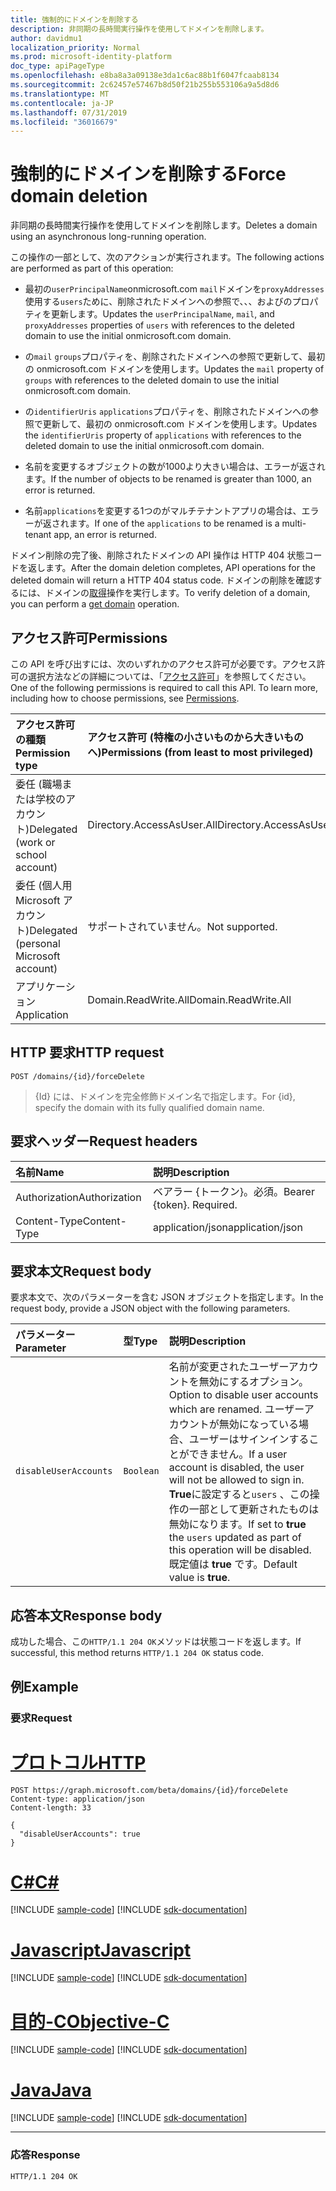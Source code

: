 ```yaml
---
title: 強制的にドメインを削除する
description: 非同期の長時間実行操作を使用してドメインを削除します。
author: davidmu1
localization_priority: Normal
ms.prod: microsoft-identity-platform
doc_type: apiPageType
ms.openlocfilehash: e8ba8a3a09138e3da1c6ac88b1f6047fcaab8134
ms.sourcegitcommit: 2c62457e57467b8d50f21b255b553106a9a5d8d6
ms.translationtype: MT
ms.contentlocale: ja-JP
ms.lasthandoff: 07/31/2019
ms.locfileid: "36016679"
---
```

# <a name="force-domain-deletion"></a><span data-ttu-id="8ce1a-103">強制的にドメインを削除する</span><span class="sxs-lookup"><span data-stu-id="8ce1a-103">Force domain deletion</span></span>

<span data-ttu-id="8ce1a-104">非同期の長時間実行操作を使用してドメインを削除します。</span><span class="sxs-lookup"><span data-stu-id="8ce1a-104">Deletes a domain using an asynchronous long-running operation.</span></span>

<span data-ttu-id="8ce1a-105">この操作の一部として、次のアクションが実行されます。</span><span class="sxs-lookup"><span data-stu-id="8ce1a-105">The following actions are performed as part of this operation:</span></span>

* <span data-ttu-id="8ce1a-106">最初の`userPrincipalName`onmicrosoft.com `mail`ドメインを`proxyAddresses`使用する`users`ために、削除されたドメインへの参照で、、、およびのプロパティを更新します。</span><span class="sxs-lookup"><span data-stu-id="8ce1a-106">Updates the `userPrincipalName`, `mail`, and `proxyAddresses` properties of `users` with references to the deleted domain to use the initial onmicrosoft.com domain.</span></span>

* <span data-ttu-id="8ce1a-107">の`mail` `groups`プロパティを、削除されたドメインへの参照で更新して、最初の onmicrosoft.com ドメインを使用します。</span><span class="sxs-lookup"><span data-stu-id="8ce1a-107">Updates the `mail` property of `groups` with references to the deleted domain to use the initial onmicrosoft.com domain.</span></span>

* <span data-ttu-id="8ce1a-108">の`identifierUris` `applications`プロパティを、削除されたドメインへの参照で更新して、最初の onmicrosoft.com ドメインを使用します。</span><span class="sxs-lookup"><span data-stu-id="8ce1a-108">Updates the `identifierUris` property of `applications` with references to the deleted domain to use the initial onmicrosoft.com domain.</span></span>

* <span data-ttu-id="8ce1a-109">名前を変更するオブジェクトの数が1000より大きい場合は、エラーが返されます。</span><span class="sxs-lookup"><span data-stu-id="8ce1a-109">If the number of objects to be renamed is greater than 1000, an error is returned.</span></span>

* <span data-ttu-id="8ce1a-110">名前`applications`を変更する1つのがマルチテナントアプリの場合は、エラーが返されます。</span><span class="sxs-lookup"><span data-stu-id="8ce1a-110">If one of the `applications` to be renamed is a multi-tenant app, an error is returned.</span></span>

<span data-ttu-id="8ce1a-111">ドメイン削除の完了後、削除されたドメインの API 操作は HTTP 404 状態コードを返します。</span><span class="sxs-lookup"><span data-stu-id="8ce1a-111">After the domain deletion completes, API operations for the deleted domain will return a HTTP 404 status code.</span></span> <span data-ttu-id="8ce1a-112">ドメインの削除を確認するには、ドメインの[取得](domain-get.md)操作を実行します。</span><span class="sxs-lookup"><span data-stu-id="8ce1a-112">To verify deletion of a domain, you can perform a [get domain](domain-get.md) operation.</span></span>

## <a name="permissions"></a><span data-ttu-id="8ce1a-113">アクセス許可</span><span class="sxs-lookup"><span data-stu-id="8ce1a-113">Permissions</span></span>

<span data-ttu-id="8ce1a-p102">この API を呼び出すには、次のいずれかのアクセス許可が必要です。アクセス許可の選択方法などの詳細については、「[アクセス許可](/graph/permissions-reference)」を参照してください。</span><span class="sxs-lookup"><span data-stu-id="8ce1a-p102">One of the following permissions is required to call this API. To learn more, including how to choose permissions, see [Permissions](/graph/permissions-reference).</span></span>

|<span data-ttu-id="8ce1a-116">アクセス許可の種類</span><span class="sxs-lookup"><span data-stu-id="8ce1a-116">Permission type</span></span>      | <span data-ttu-id="8ce1a-117">アクセス許可 (特権の小さいものから大きいものへ)</span><span class="sxs-lookup"><span data-stu-id="8ce1a-117">Permissions (from least to most privileged)</span></span>              |
|:--------------------|:---------------------------------------------------------|
|<span data-ttu-id="8ce1a-118">委任 (職場または学校のアカウント)</span><span class="sxs-lookup"><span data-stu-id="8ce1a-118">Delegated (work or school account)</span></span> | <span data-ttu-id="8ce1a-119">Directory.AccessAsUser.All</span><span class="sxs-lookup"><span data-stu-id="8ce1a-119">Directory.AccessAsUser.All</span></span>    |
|<span data-ttu-id="8ce1a-120">委任 (個人用 Microsoft アカウント)</span><span class="sxs-lookup"><span data-stu-id="8ce1a-120">Delegated (personal Microsoft account)</span></span> | <span data-ttu-id="8ce1a-121">サポートされていません。</span><span class="sxs-lookup"><span data-stu-id="8ce1a-121">Not supported.</span></span>    |
|<span data-ttu-id="8ce1a-122">アプリケーション</span><span class="sxs-lookup"><span data-stu-id="8ce1a-122">Application</span></span> | <span data-ttu-id="8ce1a-123">Domain.ReadWrite.All</span><span class="sxs-lookup"><span data-stu-id="8ce1a-123">Domain.ReadWrite.All</span></span> |

## <a name="http-request"></a><span data-ttu-id="8ce1a-124">HTTP 要求</span><span class="sxs-lookup"><span data-stu-id="8ce1a-124">HTTP request</span></span>

<!-- { "blockType": "ignored" } -->

```http
POST /domains/{id}/forceDelete
```

> <span data-ttu-id="8ce1a-125">{Id} には、ドメインを完全修飾ドメイン名で指定します。</span><span class="sxs-lookup"><span data-stu-id="8ce1a-125">For {id}, specify the domain with its fully qualified domain name.</span></span>

## <a name="request-headers"></a><span data-ttu-id="8ce1a-126">要求ヘッダー</span><span class="sxs-lookup"><span data-stu-id="8ce1a-126">Request headers</span></span>

| <span data-ttu-id="8ce1a-127">名前</span><span class="sxs-lookup"><span data-stu-id="8ce1a-127">Name</span></span> | <span data-ttu-id="8ce1a-128">説明</span><span class="sxs-lookup"><span data-stu-id="8ce1a-128">Description</span></span> |
|:---------------|:----------|
| <span data-ttu-id="8ce1a-129">Authorization</span><span class="sxs-lookup"><span data-stu-id="8ce1a-129">Authorization</span></span>  | <span data-ttu-id="8ce1a-p103">ベアラー {トークン}。必須。</span><span class="sxs-lookup"><span data-stu-id="8ce1a-p103">Bearer {token}. Required.</span></span>|
| <span data-ttu-id="8ce1a-132">Content-Type</span><span class="sxs-lookup"><span data-stu-id="8ce1a-132">Content-Type</span></span>  | <span data-ttu-id="8ce1a-133">application/json</span><span class="sxs-lookup"><span data-stu-id="8ce1a-133">application/json</span></span> |

## <a name="request-body"></a><span data-ttu-id="8ce1a-134">要求本文</span><span class="sxs-lookup"><span data-stu-id="8ce1a-134">Request body</span></span>

<span data-ttu-id="8ce1a-135">要求本文で、次のパラメーターを含む JSON オブジェクトを指定します。</span><span class="sxs-lookup"><span data-stu-id="8ce1a-135">In the request body, provide a JSON object with the following parameters.</span></span>

| <span data-ttu-id="8ce1a-136">パラメーター</span><span class="sxs-lookup"><span data-stu-id="8ce1a-136">Parameter</span></span> | <span data-ttu-id="8ce1a-137">型</span><span class="sxs-lookup"><span data-stu-id="8ce1a-137">Type</span></span> | <span data-ttu-id="8ce1a-138">説明</span><span class="sxs-lookup"><span data-stu-id="8ce1a-138">Description</span></span> |
|:---------------|:--------|:----------|
|`disableUserAccounts`|`Boolean`| <span data-ttu-id="8ce1a-139">名前が変更されたユーザーアカウントを無効にするオプション。</span><span class="sxs-lookup"><span data-stu-id="8ce1a-139">Option to disable user accounts which are renamed.</span></span> <span data-ttu-id="8ce1a-140">ユーザーアカウントが無効になっている場合、ユーザーはサインインすることができません。</span><span class="sxs-lookup"><span data-stu-id="8ce1a-140">If a user account is disabled, the user will not be allowed to sign in.</span></span> <span data-ttu-id="8ce1a-141">**True**に設定すると`users` 、この操作の一部として更新されたものは無効になります。</span><span class="sxs-lookup"><span data-stu-id="8ce1a-141">If set to **true** the `users` updated as part of this operation will be disabled.</span></span>  <span data-ttu-id="8ce1a-142">既定値は **true** です。</span><span class="sxs-lookup"><span data-stu-id="8ce1a-142">Default value is **true**.</span></span> |

## <a name="response-body"></a><span data-ttu-id="8ce1a-143">応答本文</span><span class="sxs-lookup"><span data-stu-id="8ce1a-143">Response body</span></span>

<span data-ttu-id="8ce1a-144">成功した場合、この`HTTP/1.1 204 OK`メソッドは状態コードを返します。</span><span class="sxs-lookup"><span data-stu-id="8ce1a-144">If successful, this method returns `HTTP/1.1 204 OK` status code.</span></span>

## <a name="example"></a><span data-ttu-id="8ce1a-145">例</span><span class="sxs-lookup"><span data-stu-id="8ce1a-145">Example</span></span>

### <a name="request"></a><span data-ttu-id="8ce1a-146">要求</span><span class="sxs-lookup"><span data-stu-id="8ce1a-146">Request</span></span>


# <a name="httptabhttp"></a>[<span data-ttu-id="8ce1a-147">プロトコル</span><span class="sxs-lookup"><span data-stu-id="8ce1a-147">HTTP</span></span>](#tab/http)
<!-- {
  "blockType": "request",
  "name": "domain_forcedelete"
}-->

```http
POST https://graph.microsoft.com/beta/domains/{id}/forceDelete
Content-type: application/json
Content-length: 33

{
  "disableUserAccounts": true
}
```
# <a name="ctabcsharp"></a>[<span data-ttu-id="8ce1a-148">C#</span><span class="sxs-lookup"><span data-stu-id="8ce1a-148">C#</span></span>](#tab/csharp)
[!INCLUDE [sample-code](../includes/snippets/csharp/domain-forcedelete-csharp-snippets.md)]
[!INCLUDE [sdk-documentation](../includes/snippets/snippets-sdk-documentation-link.md)]

# <a name="javascripttabjavascript"></a>[<span data-ttu-id="8ce1a-149">Javascript</span><span class="sxs-lookup"><span data-stu-id="8ce1a-149">Javascript</span></span>](#tab/javascript)
[!INCLUDE [sample-code](../includes/snippets/javascript/domain-forcedelete-javascript-snippets.md)]
[!INCLUDE [sdk-documentation](../includes/snippets/snippets-sdk-documentation-link.md)]

# <a name="objective-ctabobjc"></a>[<span data-ttu-id="8ce1a-150">目的-C</span><span class="sxs-lookup"><span data-stu-id="8ce1a-150">Objective-C</span></span>](#tab/objc)
[!INCLUDE [sample-code](../includes/snippets/objc/domain-forcedelete-objc-snippets.md)]
[!INCLUDE [sdk-documentation](../includes/snippets/snippets-sdk-documentation-link.md)]

# <a name="javatabjava"></a>[<span data-ttu-id="8ce1a-151">Java</span><span class="sxs-lookup"><span data-stu-id="8ce1a-151">Java</span></span>](#tab/java)
[!INCLUDE [sample-code](../includes/snippets/java/domain-forcedelete-java-snippets.md)]
[!INCLUDE [sdk-documentation](../includes/snippets/snippets-sdk-documentation-link.md)]

---


### <a name="response"></a><span data-ttu-id="8ce1a-152">応答</span><span class="sxs-lookup"><span data-stu-id="8ce1a-152">Response</span></span>

<!-- {
  "blockType": "response",
  "truncated": true,
  "@odata.type": "microsoft.graph.None"
} -->

```http
HTTP/1.1 204 OK
```

<!-- uuid: 8fcb5dbc-d5aa-4681-8e31-b001d5168d79
2015-10-25 14:57:30 UTC -->
<!-- {
  "type": "#page.annotation",
  "description": "domain: forcedelete",
  "keywords": "",
  "section": "documentation",
  "tocPath": "",
  "suppressions": [
  ]
}-->
